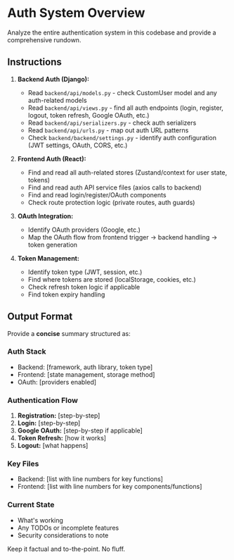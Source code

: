 # Auth System Overview

Analyze the entire authentication system in this codebase and provide a comprehensive rundown.

## Instructions

1. **Backend Auth (Django):**
   - Read `backend/api/models.py` - check CustomUser model and any auth-related models
   - Read `backend/api/views.py` - find all auth endpoints (login, register, logout, token refresh, Google OAuth, etc.)
   - Read `backend/api/serializers.py` - check auth serializers
   - Read `backend/api/urls.py` - map out auth URL patterns
   - Check `backend/backend/settings.py` - identify auth configuration (JWT settings, OAuth, CORS, etc.)

2. **Frontend Auth (React):**
   - Find and read all auth-related stores (Zustand/context for user state, tokens)
   - Find and read auth API service files (axios calls to backend)
   - Find and read login/register/OAuth components
   - Check route protection logic (private routes, auth guards)

3. **OAuth Integration:**
   - Identify OAuth providers (Google, etc.)
   - Map the OAuth flow from frontend trigger → backend handling → token generation

4. **Token Management:**
   - Identify token type (JWT, session, etc.)
   - Find where tokens are stored (localStorage, cookies, etc.)
   - Check refresh token logic if applicable
   - Find token expiry handling

## Output Format

Provide a **concise** summary structured as:

### Auth Stack
- Backend: [framework, auth library, token type]
- Frontend: [state management, storage method]
- OAuth: [providers enabled]

### Authentication Flow
1. **Registration:** [step-by-step]
2. **Login:** [step-by-step]
3. **Google OAuth:** [step-by-step if applicable]
4. **Token Refresh:** [how it works]
5. **Logout:** [what happens]

### Key Files
- Backend: [list with line numbers for key functions]
- Frontend: [list with line numbers for key components/functions]

### Current State
- What's working
- Any TODOs or incomplete features
- Security considerations to note

Keep it factual and to-the-point. No fluff.
